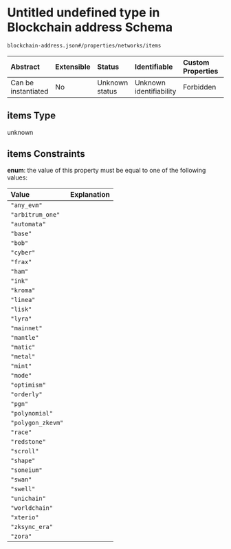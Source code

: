 # Untitled undefined type in Blockchain address Schema

```txt
blockchain-address.json#/properties/networks/items
```



| Abstract            | Extensible | Status         | Identifiable            | Custom Properties | Additional Properties | Access Restrictions | Defined In                                                                               |
| :------------------ | :--------- | :------------- | :---------------------- | :---------------- | :-------------------- | :------------------ | :--------------------------------------------------------------------------------------- |
| Can be instantiated | No         | Unknown status | Unknown identifiability | Forbidden         | Allowed               | none                | [blockchain-address.json\*](../../../out/blockchain-address.json "open original schema") |

## items Type

unknown

## items Constraints

**enum**: the value of this property must be equal to one of the following values:

| Value             | Explanation |
| :---------------- | :---------- |
| `"any_evm"`       |             |
| `"arbitrum_one"`  |             |
| `"automata"`      |             |
| `"base"`          |             |
| `"bob"`           |             |
| `"cyber"`         |             |
| `"frax"`          |             |
| `"ham"`           |             |
| `"ink"`           |             |
| `"kroma"`         |             |
| `"linea"`         |             |
| `"lisk"`          |             |
| `"lyra"`          |             |
| `"mainnet"`       |             |
| `"mantle"`        |             |
| `"matic"`         |             |
| `"metal"`         |             |
| `"mint"`          |             |
| `"mode"`          |             |
| `"optimism"`      |             |
| `"orderly"`       |             |
| `"pgn"`           |             |
| `"polynomial"`    |             |
| `"polygon_zkevm"` |             |
| `"race"`          |             |
| `"redstone"`      |             |
| `"scroll"`        |             |
| `"shape"`         |             |
| `"soneium"`       |             |
| `"swan"`          |             |
| `"swell"`         |             |
| `"unichain"`      |             |
| `"worldchain"`    |             |
| `"xterio"`        |             |
| `"zksync_era"`    |             |
| `"zora"`          |             |
